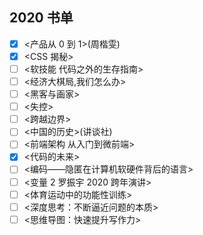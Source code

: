 ## 2020 书单


- [x] <产品从 0 到 1>(周楷雯)
- [x] <CSS 揭秘>
- [ ] <软技能 代码之外的生存指南>
- [ ] <经济大棋局,我们怎么办>
- [ ] <黑客与画家>
- [ ] <失控>
- [ ] <跨越边界>
- [ ] <中国的历史>(讲谈社)
- [ ] <前端架构 从入门到微前端>
- [x] <代码的未来>
- [ ] <编码——隐匿在计算机软硬件背后的语言>
- [ ] <变量 2 罗振宇 2020 跨年演讲>
- [ ] <体育运动中的功能性训练>
- [ ] <深度思考：不断逼近问题的本质>
- [ ] <思维导图：快速提升写作力>